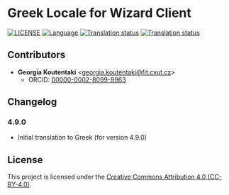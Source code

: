 # Greek Locale for Wizard Client

[![LICENSE](https://img.shields.io/github/license/ds-wizard/wizard-client-locales)](LICENSE)
[![Language](https://img.shields.io/badge/ISO%20639--1-el-blue)](https://en.wikipedia.org/wiki/Greek_language)
[![Translation status](https://img.shields.io/badge/translated-100%25-brightgreen)](https://localize.ds-wizard.org/engage/wizard-client/el/)
[![Translation status](https://localize.ds-wizard.org/widgets/wizard-client/el/wizard-client-4-9-0/svg-badge.svg)](https://localize.ds-wizard.org/engage/wizard-client/el/)

## Contributors

* **Georgia Koutentaki** <[georgia.koutentaki@fit.cvut.cz](mailto:georgia.koutentaki@fit.cvut.cz)>
  * ORCID: [00000-0002-8099-9963](https://orcid.org/0000-0002-8099-9963)

## Changelog

### 4.9.0

* Initial translation to Greek (for version 4.9.0)


## License

This project is licensed under the [Creative Commons Attribution 4.0 (CC-BY-4.0)](https://creativecommons.org/licenses/by/4.0/).
